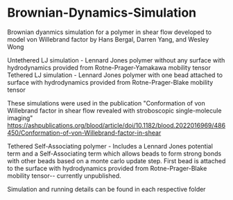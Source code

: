 # Brownian-Dynamics-Simulation

Brownian dyanmics simulation for a polymer in shear flow developed to model von Willebrand factor
by Hans Bergal, Darren Yang, and Wesley Wong

Untethered LJ simulation - Lennard Jones polymer without any surface with hydrodynamics provided from Rotne-Prager-Yamakawa mobility tensor
Tethered LJ simulation - Lennard Jones polymer with one bead attached to surface with hydrodynamics provided from Rotne-Prager-Blake mobility tensor

These simulations were used in the publication "Conformation of von Willebrand factor in shear flow revealed with stroboscopic single-molecule imaging"
https://ashpublications.org/blood/article/doi/10.1182/blood.2022016969/486450/Conformation-of-von-Willebrand-factor-in-shear


Tethered Self-Associating polymer - Includes a Lennard Jones potential term and a Self-Associating term which allows beads to form strong bonds with other beads based on a monte carlo update step. First bead is attached to the surface with hydrodynamics provided from Rotne-Prager-Blake mobility tensor-- currently unpublished. 

Simulation and running details can be found in each respective folder

